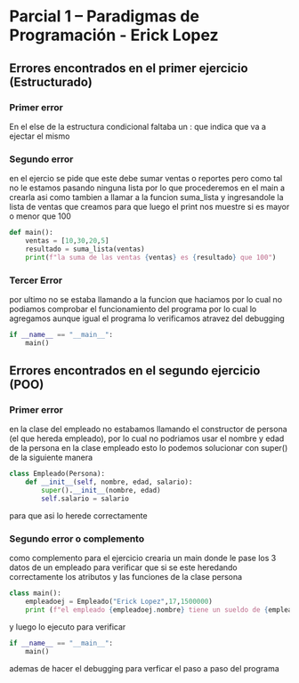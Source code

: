 # Parcial 1 – Paradigmas de Programación - Erick Lopez

## Errores encontrados en el primer ejercicio (Estructurado)

### Primer error
En el else de la estructura condicional faltaba un : que indica que va a ejectar el mismo

### Segundo error  
en el ejercio se pide que este debe sumar ventas o reportes pero como tal no le estamos pasando ninguna lista
por lo que procederemos en el main a crearla 
asi como tambien a llamar a la funcion suma_lista y ingresandole la lista de ventas que creamos para que luego el print nos muestre si es mayor o menor que 100

```python
def main():
    ventas = [10,30,20,5]
    resultado = suma_lista(ventas)
    print(f"la suma de las ventas {ventas} es {resultado} que 100")
```


### Tercer Error
por ultimo no se estaba llamando a la funcion que haciamos por lo cual no podiamos comprobar el funcionamiento del programa por lo cual lo agregamos
aunque igual el programa lo verificamos atravez del debugging

```python
if __name__ == "__main__":
    main()
```



## Errores encontrados en el segundo ejercicio (POO)

### Primer error
en la clase del empleado no estabamos llamando el constructor de persona (el que hereda empleado), por lo cual no podriamos usar el nombre y edad de la persona en la clase empleado
esto lo podemos solucionar con super() de la siguiente manera 

```python
class Empleado(Persona):
    def __init__(self, nombre, edad, salario):
        super().__init__(nombre, edad)
        self.salario = salario
```

para que asi lo herede correctamente

### Segundo error o complemento
como complemento para el ejercicio crearia un main donde le pase los 3 datos de un empleado para verificar que si se este heredando correctamente los atributos y las funciones de la clase persona

```python
class main():
    empleadoej = Empleado("Erick Lopez",17,1500000)
    print (f"el empleado {empleadoej.nombre} tiene un sueldo de {empleadoej.salario} y ¿es mayor de edad?: {empleadoej.es_mayor()}")
```

y luego lo ejecuto para verificar

```python
if __name__ == "__main__":
    main()
```

ademas de hacer el debugging para verficar el paso a paso del programa